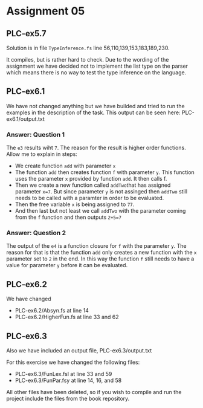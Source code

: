 # Assignment 05
## PLC-ex5.7
Solution is in file `TypeInference.fs` line 56,110,139,153,183,189,230.

It compiles, but is rather hard to check. Due to the wording of the assignment we have decided not to implement the list type on the parser which means there is no way to test the type inference on the language.

## PLC-ex6.1
We have not changed anything but we have builded and tried to run the examples in the description of the task. This output can be seen here: PLC-ex6.1/output.txt

### Answer: Question 1
The `e3` results wiht `7`. The reason for the result is higher order functions. Allow me to explain in steps:
- We create function `add` with parameter `x`
- The function `add` then creates function `f` with parameter `y`. This function uses the parameter `x` provided by function `add`. It then calls f.
- Then we create a new function called `addTwo`that has assigned parameter `x=7`. But since parameter `y` is not assinged then `addTwo` still needs to be called with a paramter in order to be evaluated.
- Then the free variable `x` is being assigned to `77`.
- And then last but not least we call `addTwo` with the parameter coming from the `f` function and then outputs `2+5=7`

### Answer: Question 2
The output of the `e4` is a function closure for `f` with the parameter `y`. The reason for that is that the function `add` only creates a new function with the `x` parameter set to `2` in the end. In this way the function `f` still needs to have a value for parameter `y` before it can be evaluated.

## PLC-ex6.2
We have changed 
- PLC-ex6.2/Absyn.fs at line 14
- PLC-ex6.2/HigherFun.fs at line 33 and 62

## PLC-ex6.3
Also we have included an output file, PLC-ex6.3/output.txt

For this exercise we have changed the following files:
- PLC-ex6.3/FunLex.fsl at line 33 and 59
- PLC-ex6.3/FunPar.fsy at line 14, 16, and 58 

All other files have been deleted, so if you wish to compile and run the project include the files from the book repository.